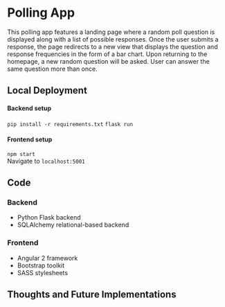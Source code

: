 # Polling App
This polling app features a landing page where a random poll question is displayed along with a list of possible responses. Once the user submits a response, the page redirects to a new view that displays the question and response frequencies in the form of a bar chart. Upon returning to the homepage, a new random question will be asked. User can answer the same question more than once.

## Local Deployment
#### Backend setup
`pip install -r requirements.txt`
`flask run`

#### Frontend setup
`npm start`
<br />
Navigate to `localhost:5001`

## Code
### Backend
- Python Flask backend
- SQLAlchemy relational-based backend

### Frontend
- Angular 2 framework 
- Bootstrap toolkit
- SASS stylesheets

## Thoughts and Future Implementations
